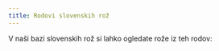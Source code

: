 ```yaml
---
title: Rodovi slovenskih rož
---
```

V naši bazi slovenskih rož si lahko ogledate rože iz teh rodov:
